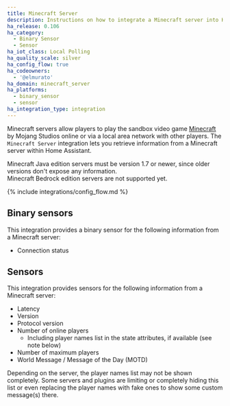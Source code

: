 ```yaml
---
title: Minecraft Server
description: Instructions on how to integrate a Minecraft server into Home Assistant.
ha_release: 0.106
ha_category:
  - Binary Sensor
  - Sensor
ha_iot_class: Local Polling
ha_quality_scale: silver
ha_config_flow: true
ha_codeowners:
  - '@elmurato'
ha_domain: minecraft_server
ha_platforms:
  - binary_sensor
  - sensor
ha_integration_type: integration
---
```


Minecraft servers allow players to play the sandbox video game [Minecraft](https://www.minecraft.net/en-us) by Mojang Studios online or via a local area network with other players. The `Minecraft Server` integration lets you retrieve information from a Minecraft server within Home Assistant.

<div class='note'>
Minecraft Java edition servers must be version 1.7 or newer, since older versions don't expose any information.
</div>

<div class='note'>
Minecraft Bedrock edition servers are not supported yet.
</div>

{% include integrations/config_flow.md %}

## Binary sensors

This integration provides a binary sensor for the following information from a Minecraft server:

- Connection status

## Sensors

This integration provides sensors for the following information from a Minecraft server:

- Latency
- Version
- Protocol version
- Number of online players
  - Including player names list in the state attributes, if available (see note below)
- Number of maximum players
- World Message / Message of the Day (MOTD)

<div class='note'>
Depending on the server, the player names list may not be shown completely. Some servers and plugins are limiting or completely hiding this list or even replacing the player names with fake ones to show some custom message(s) there.
</div>

